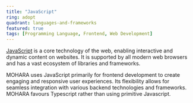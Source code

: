 ```yaml
---
title: "JavaScript"
ring: adopt
quadrant: languages-and-frameworks
featured: true
tags: [Programming Language, Frontend, Web Development]
---
```


[JavaScript](https://developer.mozilla.org/en-US/docs/Web/JavaScript) is a core technology of the web, enabling interactive and dynamic content on websites. It is supported by all modern web browsers and has a vast ecosystem of libraries and frameworks.

MOHARA uses JavaScript primarily for frontend development to create engaging and responsive user experiences. Its flexibility allows for seamless integration with various backend technologies and frameworks. MOHARA favours Typescript rather than using primitive Javascript.

